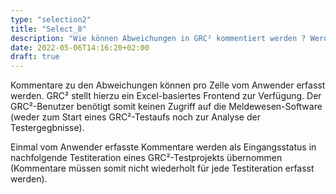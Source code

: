 ```yaml
---
type: "selection2"
title: "Select_8"
description: "Wie können Abweichungen in GRC² kommentiert werden ? Werden diese Kommentare in nachfolgende Testläufe übertragen ?"
date: 2022-05-06T14:16:20+02:00
draft: true
---
```


Kommentare zu den Abweichungen können pro Zelle vom Anwender erfasst werden. GRC² stellt hierzu ein Excel-basiertes Frontend zur Verfügung. Der GRC²-Benutzer benötigt somit keinen Zugriff auf die Meldewesen-Software (weder zum Start eines GRC²-Testaufs noch zur Analyse der Testergegbnisse).

Einmal vom Anwender erfasste Kommentare werden als Eingangsstatus in nachfolgende Testiteration eines GRC²-Testprojekts übernommen (Kommentare müssen somit nicht wiederholt für jede Testiteration erfasst werden).